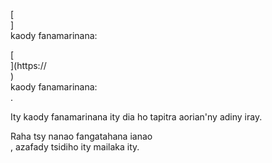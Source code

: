 [<br host>] <br action> kaody fanamarinana: <br code>

[<br host>](https://<br host>) <br action> kaody fanamarinana: <br code>.

Ity kaody fanamarinana ity dia ho tapitra aorian'ny adiny iray.

Raha tsy nanao fangatahana ianao <br action>, azafady tsidiho ity mailaka ity.